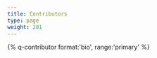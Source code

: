 ```yaml
---
title: Contributors
type: page
weight: 201
---
```


{% q-contributor format:'bio', range:'primary' %}
